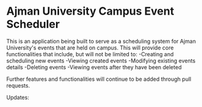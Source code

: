 # Ajman University Campus Event Scheduler

This is an application being built to serve as a scheduling system for Ajman University's events that are held on campus. This will provide core functionalities that include, but will not be limited to:
-Creating and scheduling new events
-Viewing created events
-Modifying existing events details
-Deleting events
-Viewing events after they have been deleted

Further features and functionalities will continue to be added through pull requests.

Updates:
